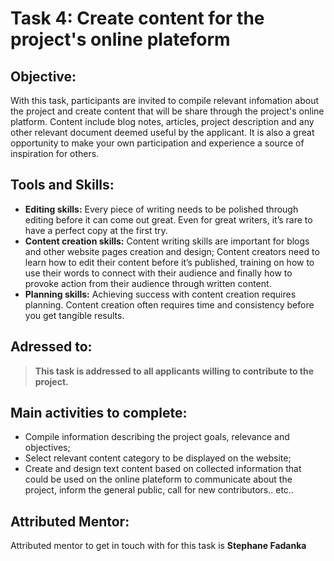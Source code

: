 # Task 4: Create content for the project's online plateform

## Objective: 
With this task, participants are invited to compile relevant infomation about the project and create content that will be share through the project's online platform. 
Content include blog notes, articles, project description and any other relevant document deemed useful by the applicant. 
It is also a great opportunity to make your own participation and experience a source of inspiration for others. 

## Tools and Skills: 
- **Editing skills:** Every piece of writing needs to be polished through editing before it can come out great. Even for great writers, it’s rare to have a perfect copy at the first try.
- **Content creation skills:** Content writing skills are important for blogs and other website pages creation and design; Content creators need to learn how to edit their content before it’s published, training on how to use their words to connect with their audience and finally how to provoke action from their audience through written content.
- **Planning skills:** Achieving success with content creation requires planning. Content creation often requires time and consistency before you get tangible results.


## Adressed to:
>**This task is addressed to all applicants willing to contribute to the project.**


## Main activities to complete: 
- Compile information describing the project goals, relevance and objectives;
- Select relevant content category to be displayed on the website;
- Create and design text content based on collected information that could be used on the online plateform to communicate about the project, inform the general public, call for new contributors.. etc.. 


## Attributed Mentor:
Attributed mentor to get in touch with for this task is **Stephane Fadanka**

